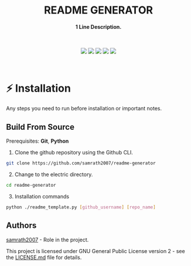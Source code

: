 <h1 align="center">README GENERATOR</h1>
<h4 align="center">
1 Line Description.</h1>
<br>
<p align="center">
  <img src="https://img.shields.io/badge/version-1.0.0--beta-green">
  <img src="https://img.shields.io/github/license/samrath2007/readme-generator">
  <img src="https://img.shields.io/tokei/lines/github/samrath2007/readme-generator?label=lines%20of%20code">
  <img src="https://img.shields.io/github/languages/samrath2007/readme-generator">
  <img src="https://img.shields.io/github/repo-size/samrath2007/readme-generator">
</p>
<br>

# :zap: Installation

Any steps you need to run before installation or important notes.
<br>

## Build From Source
Prerequisites: **Git**, **Python**

1. Clone the github repository using the Github CLI.
```sh
git clone https://github.com/samrath2007/readme-generator
```

2. Change to the electric directory.
```sh
cd readme-generator
```

3. Installation commands
```sh
python ./readme_template.py [github_username] [repo_name]
```

## Authors
[samrath2007](https://github.com/samrath2007) - Role in the project.

This project is licensed under GNU General Public License version 2 - see the [LICENSE.md](LICENSE) file for details.
